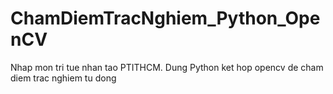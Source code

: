 # ChamDiemTracNghiem_Python_OpenCV
Nhap mon tri tue nhan tao PTITHCM. Dung Python ket hop opencv de cham diem trac nghiem tu dong
